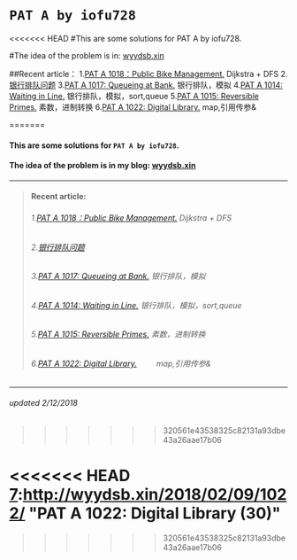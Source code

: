 # `PAT A by iofu728 `

<<<<<<< HEAD
#This are some solutions for PAT A by iofu728.

#The idea of the problem is in: [wyydsb.xin][1]

##Recent article：
1.[PAT A 1018：Public Bike Management.][2]  Dijkstra + DFS
				2.[银行排队问题][3]
				3.[PAT A 1017: Queueing at Bank.][4]        银行排队，模拟
				4.[PAT A 1014: Waiting in Line.][5]         银行排队，模拟，sort,queue
				5.[PAT A 1015: Reversible Primes.][6]       素数，进制转换
				6.[PAT A 1022: Digital Library.][7]         map,引用传参&

=======
#### This are some solutions for `PAT A by iofu728`.

#### The idea of the problem is in my blog: [wyydsb.xin][1]
-----
>#### Recent article:
>###### 1.[PAT A 1018：Public Bike Management.][2]  Dijkstra + DFS
>###### 2.[银行排队问题][3]
>###### 3.[PAT A 1017: Queueing at Bank.][4]        银行排队，模拟
>###### 4.[PAT A 1014: Waiting in Line.][5]         银行排队，模拟，sort,queue
>###### 5.[PAT A 1015: Reversible Primes.][6]       素数，进制转换
>###### 6.[PAT A 1022: Digital Library.][7]         map,引用传参&

-----
###### updated 2/12/2018


>>>>>>> 320561e43538325c82131a93dbe43a26aae17b06
				
[1]:http://wyydsb.xin     "乌云压顶是吧"
[2]: http://wyydsb.xin/2018/02/11/1018/  "PAT A 1018: Public Bike Management (30)"
[3]: http://wyydsb.xin/2018/02/10/slfx/  "银行排队问题分析"
[4]: http://wyydsb.xin/2018/02/10/1017/  "PAT A 1017: Queueing at Bank (25)"
[5]: http://wyydsb.xin/2018/02/10/1014/  "PAT A 1014: Waiting in Line (30)"
[6]: http://wyydsb.xin/2018/02/10/1015/  "PAT A 1015:  Reversible Primes (20)"
<<<<<<< HEAD
[7]:http://wyydsb.xin/2018/02/09/1022/ ‎ "PAT A 1022: Digital Library (30)"
=======
[7]:http://wyydsb.xin/2018/02/09/1022/  "PAT A 1022: Digital Library (30)"
>>>>>>> 320561e43538325c82131a93dbe43a26aae17b06
